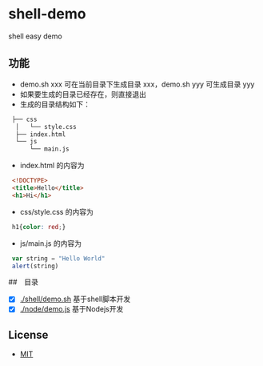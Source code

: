 # shell-demo
shell easy demo

## 功能
* demo.sh xxx 可在当前目录下生成目录 xxx，demo.sh yyy 可生成目录 yyy
* 如果要生成的目录已经存在，则直接退出
* 生成的目录结构如下：

```bash
 ├── css
  │   └── style.css
  ├── index.html
  └── js
      └── main.js
```

* index.html 的内容为

```html
 <!DOCTYPE>
 <title>Hello</title>
 <h1>Hi</h1>
```
* css/style.css 的内容为

```css
 h1{color: red;}
```

* js/main.js 的内容为

```javascript
 var string = "Hello World"
 alert(string)
```

##　目录

* [x] [./shell/demo.sh](https://github.com/mgss/bash-demo/blob/master/shell/demo.sh) 基于shell脚本开发
* [x] [./node/demo.js](https://github.com/mgss/bash-demo/blob/master/node/demo.js) 基于Nodejs开发

## License

 - [MIT](https://raw.githubusercontent.com/ionic-team/stencil/master/LICENSE)
